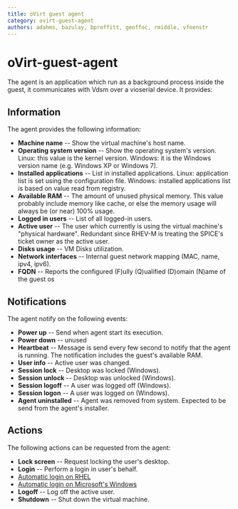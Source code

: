 ```yaml
---
title: oVirt guest agent
category: ovirt-guest-agent
authors: adahms, bazulay, bproffitt, geoffoc, rmiddle, vfeenstr
---
```


<!-- TODO: Content review -->

# oVirt-guest-agent

The agent is an application which run as a background process inside the guest, it communicates with Vdsm over a vioserial device.
It provides:

## Information

The agent provides the following information:

* **Machine name** -- Show the virtual machine's host name.
* **Operating system version** -- Show the operating system's version. Linux: this value is the kernel version. Windows: it is the Windows version name (e.g. Windows XP or Windows 7).
* **Installed applications** -- List in installed applications. Linux: application list is set using the configuration file. Windows: installed applications list is based on value read from registry.
* **Available RAM** -- The amount of unused physical memory. This value probably include memory like cache, or else the memory usage will always be (or near) 100% usage.
* **Logged in users** -- List of all logged-in users.
* **Active user** -- The user which currently is using the virtual machine's "physical hardware". Redundant since RHEV-M is treating the SPICE's ticket owner as the active user.
* **Disks usage** -- VM Disks utilization.
* **Network interfaces** -- Internal guest network mapping (MAC, name, ipv4, ipv6).
* **FQDN** -- Reports the configured (F)ully (Q)ualified (D)omain (N)ame of the guest os

## Notifications

The agent notify on the following events:

* **Power up** -- Send when agent start its execution.
* **Power down** -- unused
* **Heartbeat** -- Message is send every few second to notify that the agent is running. The notification includes the guest's available RAM.
* **User info** -- Active user was changed.
* **Session lock** -- Desktop was locked (Windows).
* **Session unlock** -- Desktop was unlocked (Windows).
* **Session logoff** -- A user was logged off (Windows).
* **Session logon** -- A user was logged on (Windows).
* **Agent uninstalled** -- Agent was removed from system. Expected to be send from the agent's installer.

## Actions

The following actions can be requested from the agent:

* **Lock screen** -- Request locking the user's desktop.
* **Login** -- Perform a login in user's behalf.
* [Automatic login on RHEL](Ovirt_guest_agent_automatic_login_RHEL6)
* [Automatic login on Microsoft's Windows](Ovirt_guest_agent_automatic_login_windows)
* **Logoff** -- Log off the active user.
* **Shutdown** -- Shut down the virtual machine.

